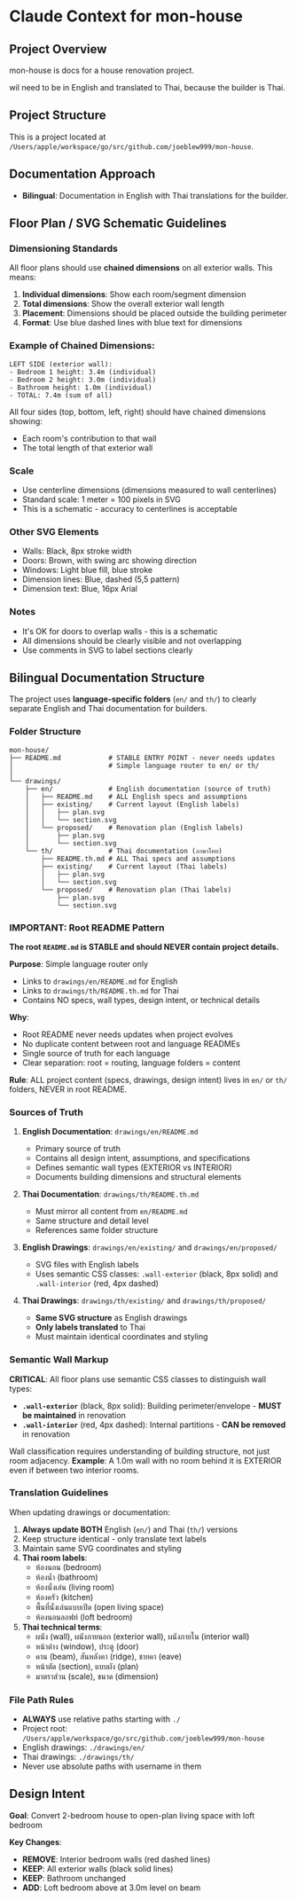 # Claude Context for mon-house

## Project Overview
mon-house is docs for a house renovation project.

wil need to be in English and translated to Thai, because the builder is Thai.

## Project Structure
This is a project located at `/Users/apple/workspace/go/src/github.com/joeblew999/mon-house`.



## Documentation Approach

- **Bilingual**: Documentation in English with Thai translations for the builder.




## Floor Plan / SVG Schematic Guidelines

### Dimensioning Standards
All floor plans should use **chained dimensions** on all exterior walls. This means:

1. **Individual dimensions**: Show each room/segment dimension
2. **Total dimensions**: Show the overall exterior wall length
3. **Placement**: Dimensions should be placed outside the building perimeter
4. **Format**: Use blue dashed lines with blue text for dimensions

### Example of Chained Dimensions:
```
LEFT SIDE (exterior wall):
- Bedroom 1 height: 3.4m (individual)
- Bedroom 2 height: 3.0m (individual)
- Bathroom height: 1.0m (individual)
- TOTAL: 7.4m (sum of all)
```

All four sides (top, bottom, left, right) should have chained dimensions showing:
- Each room's contribution to that wall
- The total length of that exterior wall

### Scale
- Use centerline dimensions (dimensions measured to wall centerlines)
- Standard scale: 1 meter = 100 pixels in SVG
- This is a schematic - accuracy to centerlines is acceptable

### Other SVG Elements
- Walls: Black, 8px stroke width
- Doors: Brown, with swing arc showing direction
- Windows: Light blue fill, blue stroke
- Dimension lines: Blue, dashed (5,5 pattern)
- Dimension text: Blue, 16px Arial

### Notes
- It's OK for doors to overlap walls - this is a schematic
- All dimensions should be clearly visible and not overlapping
- Use comments in SVG to label sections clearly

## Bilingual Documentation Structure

The project uses **language-specific folders** (`en/` and `th/`) to clearly separate English and Thai documentation for builders.

### Folder Structure
```
mon-house/
├── README.md            # STABLE ENTRY POINT - never needs updates
│                        # Simple language router to en/ or th/
│
└── drawings/
    ├── en/              # English documentation (source of truth)
    │   ├── README.md    # ALL English specs and assumptions
    │   ├── existing/    # Current layout (English labels)
    │   │   ├── plan.svg
    │   │   └── section.svg
    │   └── proposed/    # Renovation plan (English labels)
    │       ├── plan.svg
    │       └── section.svg
    └── th/              # Thai documentation (ภาษาไทย)
        ├── README.th.md # ALL Thai specs and assumptions
        ├── existing/    # Current layout (Thai labels)
        │   ├── plan.svg
        │   └── section.svg
        └── proposed/    # Renovation plan (Thai labels)
            ├── plan.svg
            └── section.svg
```

### IMPORTANT: Root README Pattern

**The root `README.md` is STABLE and should NEVER contain project details.**

**Purpose**: Simple language router only
- Links to `drawings/en/README.md` for English
- Links to `drawings/th/README.th.md` for Thai
- Contains NO specs, wall types, design intent, or technical details

**Why**:
- Root README never needs updates when project evolves
- No duplicate content between root and language READMEs
- Single source of truth for each language
- Clear separation: root = routing, language folders = content

**Rule**: ALL project content (specs, drawings, design intent) lives in `en/` or `th/` folders, NEVER in root README.

### Sources of Truth

1. **English Documentation**: `drawings/en/README.md`
   - Primary source of truth
   - Contains all design intent, assumptions, and specifications
   - Defines semantic wall types (EXTERIOR vs INTERIOR)
   - Documents building dimensions and structural elements

2. **Thai Documentation**: `drawings/th/README.th.md`
   - Must mirror all content from `en/README.md`
   - Same structure and detail level
   - References same folder structure

3. **English Drawings**: `drawings/en/existing/` and `drawings/en/proposed/`
   - SVG files with English labels
   - Uses semantic CSS classes: `.wall-exterior` (black, 8px solid) and `.wall-interior` (red, 4px dashed)

4. **Thai Drawings**: `drawings/th/existing/` and `drawings/th/proposed/`
   - **Same SVG structure** as English drawings
   - **Only labels translated** to Thai
   - Must maintain identical coordinates and styling

### Semantic Wall Markup

**CRITICAL**: All floor plans use semantic CSS classes to distinguish wall types:

- **`.wall-exterior`** (black, 8px solid): Building perimeter/envelope - **MUST be maintained** in renovation
- **`.wall-interior`** (red, 4px dashed): Internal partitions - **CAN be removed** in renovation

Wall classification requires understanding of building structure, not just room adjacency.
**Example**: A 1.0m wall with no room behind it is EXTERIOR even if between two interior rooms.

### Translation Guidelines

When updating drawings or documentation:

1. **Always update BOTH** English (`en/`) and Thai (`th/`) versions
2. Keep structure identical - only translate text labels
3. Maintain same SVG coordinates and styling
4. **Thai room labels**:
   - ห้องนอน (bedroom)
   - ห้องน้ำ (bathroom)
   - ห้องนั่งเล่น (living room)
   - ห้องครัว (kitchen)
   - พื้นที่นั่งเล่นแบบเปิด (open living space)
   - ห้องนอนลอฟท์ (loft bedroom)
5. **Thai technical terms**:
   - ผนัง (wall), ผนังภายนอก (exterior wall), ผนังภายใน (interior wall)
   - หน้าต่าง (window), ประตู (door)
   - คาน (beam), สันหลังคา (ridge), ชายคา (eave)
   - หน้าตัด (section), แบบผัง (plan)
   - มาตราส่วน (scale), ขนาด (dimension)

### File Path Rules

- **ALWAYS** use relative paths starting with `./`
- Project root: `/Users/apple/workspace/go/src/github.com/joeblew999/mon-house`
- English drawings: `./drawings/en/`
- Thai drawings: `./drawings/th/`
- Never use absolute paths with username in them

## Design Intent

**Goal**: Convert 2-bedroom house to open-plan living space with loft bedroom

**Key Changes**:
- **REMOVE**: Interior bedroom walls (red dashed lines)
- **KEEP**: All exterior walls (black solid lines)
- **KEEP**: Bathroom unchanged
- **ADD**: Loft bedroom above at 3.0m level on beam

